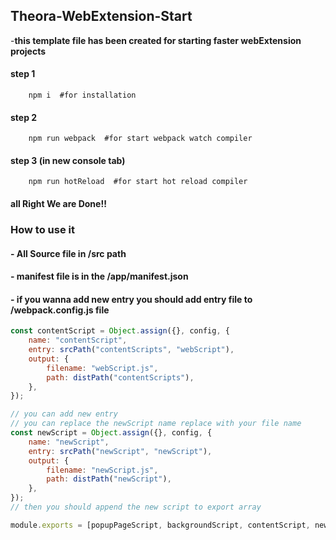 ## Theora-WebExtension-Start

-**this template file has been created for starting faster webExtension projects**

#### step 1

```console
    npm i  #for installation
```

#### step 2

```console
    npm run webpack  #for start webpack watch compiler
```

#### step 3 (in new console tab)

```console
    npm run hotReload  #for start hot reload compiler

```

#### all Right We are Done!!

### How to use it

#### - All Source file in /src path

#### - manifest file is in the /app/manifest.json

#### - if you wanna add new entry you should add entry file to /webpack.config.js file

```javascript
const contentScript = Object.assign({}, config, {
	name: "contentScript",
	entry: srcPath("contentScripts", "webScript"),
	output: {
		filename: "webScript.js",
		path: distPath("contentScripts"),
	},
});

// you can add new entry
// you can replace the newScript name replace with your file name
const newScript = Object.assign({}, config, {
	name: "newScript",
	entry: srcPath("newScript", "newScript"),
	output: {
		filename: "newScript.js",
		path: distPath("newScript"),
	},
});
// then you should append the new script to export array

module.exports = [popupPageScript, backgroundScript, contentScript, newScript];
```
